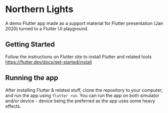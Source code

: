 # Northern Lights

A demo Flutter app made as a support material for Flutter presentation (Jan 2020) turned to a Flutter UI playground.

## Getting Started

Follow the instructions on Flutter site to install Flutter and related tools
https://flutter.dev/docs/get-started/install

## Running the app

After installing Flutter & related stuff, clone the repository to your computer, and run the app using `flutter run`. You can run the app on both simulator and/or device - device being the preferred as the app uses some heavy effects. 
